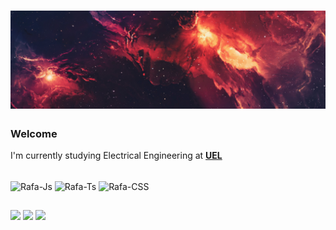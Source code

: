 # [![image](https://raw.githubusercontent.com/lucasobuti/lucasobuti/main/image_2022-02-06_204743.png)](https://waylonwalker.com)

### Welcome

I'm currently studying Electrical Engineering at [**UEL**](https://portal.uel.br/home/) 
<div style="display: inline_block"><br>
  <img align="center" alt="Rafa-Js" height="30" width="40" src="https://cdn.jsdelivr.net/gh/devicons/devicon/icons/c/c-original.svg"">
  <img align="center" alt="Rafa-Ts" height="30" width="40" src="https://cdn.jsdelivr.net/gh/devicons/devicon/icons/matlab/matlab-original.svg">
  <img align="center" alt="Rafa-CSS" height="30" width="40" src="https://cdn.jsdelivr.net/gh/devicons/devicon/icons/arduino/arduino-original-wordmark.svg">              
</div>

##

<div> 
  <a href="https://www.youtube.com/channel/UC_-uuuZbY0AAt9CViNzvc-Q" target="_blank"><img src="https://img.shields.io/badge/Twitter-1DA1F2?style=for-the-badge&logo=twitter&logoColor=white"_blank"></a>
  <a href="https://instagram.com/lucasobuti" target="_blank"><img src="https://img.shields.io/badge/-Instagram-%23E4405F?style=for-the-badge&logo=instagram&logoColor=white" target="_blank"></a>
  <a href = "mailto:lucas.cubas.obuti@uel.br"><img src="https://img.shields.io/badge/-Gmail-%23333?style=for-the-badge&logo=gmail&logoColor=white" target="_blank"></a>




